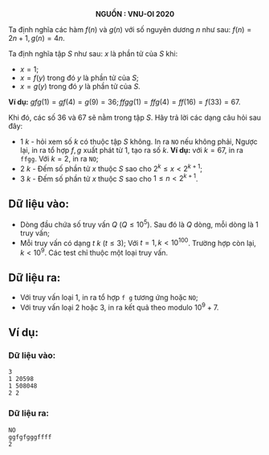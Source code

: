 **<center>NGUỒN : VNU-OI 2020</center>**

Ta định nghĩa các hàm $f(n)$ và $g(n)$ với số nguyên dương $n$ như sau: $f(n) = 2n + 1, g(n) = 4n$.

Ta định nghĩa tập $S$ như sau: $x$ là phần tử của $S$ khi:
- $x = 1$;
- $x = f(y)$ trong đó $y$ là phần tử của $S$;
- $x = g(y)$ trong đó $y$ là phần tử của $S$.

**Ví dụ:** $gfg(1) = gf(4) = g(9) = 36; ffgg(1) = ffg(4) = ff(16) = f(33) = 67$.

Khi đó, các số $36$ và $67$ sẽ nằm trong tập $S$. Hãy trả lời các dạng câu hỏi sau đây:
- $1\ k$ - hỏi xem số $k$ có thuộc tập $S$ không. In ra `NO` nếu không phải, Ngược lại, in ra tổ hợp $f, g$ xuất phát từ $1$, tạo ra số $k$. **Ví dụ:** với $k = 67$, in ra `ffgg`. Với $k = 2$, in ra `NO`;
- $2\ k$ - Đếm số phần tử $x$ thuộc $S$ sao cho $2^k ≤ x < 2^{k+1}$;
- $3\ k$ - Đếm số phần tử $x$ thuộc $S$ sao cho $1 ≤ n < 2^{k+1}$.

## Dữ liệu vào:
- Dòng đầu chứa số truy vấn $Q\ (Q ≤ 10^5)$. Sau đó là $Q$ dòng, mỗi dòng là $1$ truy vấn;
- Mỗi truy vấn có dạng $t\ k\ (t ≤ 3)$;
Với $t = 1, k < 10^{100}$. Trường hợp còn lại, $k < 10^9$. Các test chỉ thuộc một loại truy vấn.

## Dữ liệu ra:
- Với truy vấn loại $1$, in ra tổ hợp `f g` tương ứng hoặc `NO`;
- Với truy vấn loại $2$ hoặc $3$, in ra kết quả theo modulo $10^9 + 7$.

## Ví dụ:
### Dữ liệu vào:
```
3
1 20598
1 508048
2 2
```

### Dữ liệu ra:
```
NO
ggfgfgggffff
2
```